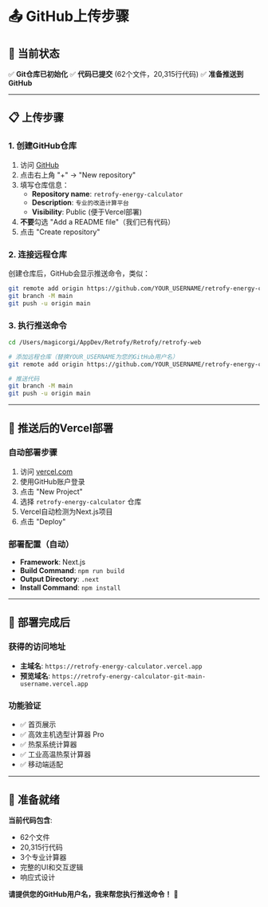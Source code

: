 # 📤 GitHub上传步骤

## 🎯 当前状态
✅ **Git仓库已初始化**
✅ **代码已提交** (62个文件，20,315行代码)
✅ **准备推送到GitHub**

---

## 📋 上传步骤

### 1. 创建GitHub仓库
1. 访问 [GitHub](https://github.com)
2. 点击右上角 "+" → "New repository"
3. 填写仓库信息：
   - **Repository name**: `retrofy-energy-calculator`
   - **Description**: `专业的改造计算平台`
   - **Visibility**: Public (便于Vercel部署)
4. **不要**勾选 "Add a README file"（我们已有代码）
5. 点击 "Create repository"

### 2. 连接远程仓库
创建仓库后，GitHub会显示推送命令，类似：

```bash
git remote add origin https://github.com/YOUR_USERNAME/retrofy-energy-calculator.git
git branch -M main
git push -u origin main
```

### 3. 执行推送命令
```bash
cd /Users/magicorgi/AppDev/Retrofy/Retrofy/retrofy-web

# 添加远程仓库（替换YOUR_USERNAME为您的GitHub用户名）
git remote add origin https://github.com/YOUR_USERNAME/retrofy-energy-calculator.git

# 推送代码
git branch -M main
git push -u origin main
```

---

## 🚀 推送后的Vercel部署

### 自动部署步骤
1. 访问 [vercel.com](https://vercel.com)
2. 使用GitHub账户登录
3. 点击 "New Project"
4. 选择 `retrofy-energy-calculator` 仓库
5. Vercel自动检测为Next.js项目
6. 点击 "Deploy"

### 部署配置（自动）
- **Framework**: Next.js
- **Build Command**: `npm run build`
- **Output Directory**: `.next`
- **Install Command**: `npm install`

---

## 📱 部署完成后

### 获得的访问地址
- **主域名**: `https://retrofy-energy-calculator.vercel.app`
- **预览域名**: `https://retrofy-energy-calculator-git-main-username.vercel.app`

### 功能验证
- ✅ 首页展示
- ✅ 高效主机选型计算器 Pro
- ✅ 热泵系统计算器
- ✅ 工业高温热泵计算器
- ✅ 移动端适配

---

## 🎯 准备就绪

**当前代码包含**:
- 62个文件
- 20,315行代码
- 3个专业计算器
- 完整的UI和交互逻辑
- 响应式设计

**请提供您的GitHub用户名，我来帮您执行推送命令！** 🚀






